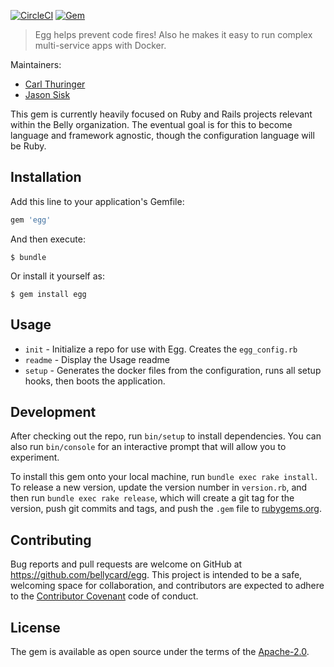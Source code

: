 

[![CircleCI](https://img.shields.io/circleci/project/github/bellycard/egg.svg)]() [![Gem](https://img.shields.io/gem/v/egg.svg)]()

> Egg helps prevent code fires! Also he makes it easy to run complex multi-service apps with Docker.

Maintainers:
* [Carl Thuringer](https://github.com/carlthuringer)
* [Jason Sisk](https://github.com/sisk)

This gem is currently heavily focused on Ruby and Rails projects relevant within 
the Belly organization. The eventual goal is for this to become language and 
framework agnostic, though the configuration language will be Ruby. 

## Installation

Add this line to your application's Gemfile:

```ruby
gem 'egg'
```

And then execute:

    $ bundle

Or install it yourself as:

    $ gem install egg

## Usage
* `init` - Initialize a repo for use with Egg. Creates the `egg_config.rb`
* `readme` - Display the Usage readme
* `setup` - Generates the docker files from the configuration, runs all setup hooks, then boots the application.

## Development

After checking out the repo, run `bin/setup` to install dependencies. You can also run `bin/console` for an interactive prompt that will allow you to experiment.

To install this gem onto your local machine, run `bundle exec rake install`. To release a new version, update the version number in `version.rb`, and then run `bundle exec rake release`, which will create a git tag for the version, push git commits and tags, and push the `.gem` file to [rubygems.org](https://rubygems.org).

## Contributing

Bug reports and pull requests are welcome on GitHub at https://github.com/bellycard/egg. This project is intended to be a safe, welcoming space for collaboration, and contributors are expected to adhere to the [Contributor Covenant](http://contributor-covenant.org) code of conduct.


## License

The gem is available as open source under the terms of the [Apache-2.0](https://www.apache.org/licenses/LICENSE-2.0).

